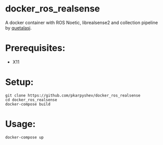 # docker_ros_realsense
A docker container with ROS Noetic, librealsense2 and collection pipeline by [quetalasj](https://github.com/quetalasj/realsense_dataset).
# Prerequisites:
- X11
# Setup:
```
git clone https://github.com/pkarpyshev/docker_ros_realsense
cd docker_ros_realsense
docker-compose build
```
# Usage:
```
docker-compose up
```
